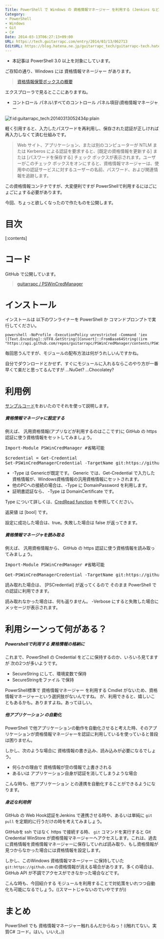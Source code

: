 ```yaml
---
Title: PowerShell で Windows の 資格情報マネージャー を利用する (Jenkins などでの Git Credentialなど)
Category:
- PowerShell
- Windows
- Git
- C#
Date: 2014-03-13T06:27:13+09:00
URL: https://tech.guitarrapc.com/entry/2014/03/13/062713
EditURL: https://blog.hatena.ne.jp/guitarrapc_tech/guitarrapc-tech.hatenablog.com/atom/entry/12921228815719854684
---
```


- 本記事は PowerShell 3.0 以上を対象にしています。

ご存知の通り、Windows には 資格情報マネージャー があります。

> [資格情報保管ボックスの概要](https://technet.microsoft.com/ja-jp/library/jj554668.aspx)

エクスプローラで見るとここにありますね。

- コントロール パネル\すべてのコントロール パネル項目\資格情報マネージャー

<p><span itemscope itemtype="https://schema.org/Photograph"><img src="https://cdn-ak.f.st-hatena.com/images/fotolife/g/guitarrapc_tech/20140313/20140313052434.png" alt="f:id:guitarrapc_tech:20140313052434p:plain" title="f:id:guitarrapc_tech:20140313052434p:plain" class="hatena-fotolife" itemprop="image"></span></p>

軽く引用すると、入力したパスワードを再利用し、保存された認証が正しければ再入力しなくて済む仕組みです。

> Web サイト、アプリケーション、または別のコンピューターが NTLM または Kerberos による認証を要求すると、[既定の資格情報を更新する] または [パスワードを保存する] チェック ボックスが表示されます。ユーザーがこのチェック ボックスをオンにすると、資格情報マネージャーは、使用中の認証サービスに対するユーザーの名前、パスワード、および関連情報を追跡します。

この資格情報コンテナですが、大変便利ですが PowerShellで利用するにはごにょごにょする必要があります。

今回、ちょっと欲しくなったので作たものを公開します。

# 目次

[:contents]

# コード

GitHub で公開しています。

> [guitarrapc / PSWinCredManager](https://github.com/guitarrapc/PSWinCredManager)

# インストール

インストールは 以下のワンライナーを PowerShell か コマンドプロンプトで実行してください。

```
powershell -NoProfile -ExecutionPolicy unrestricted -Command 'iex ([Text.Encoding]::UTF8.GetString([Convert]::FromBase64String((irm "https://api.github.com/repos/guitarrapc/PSWinCredManager/contents/PSWinCredManager/RemoteInstall.ps1").Content))).Remove(0,1)'
```

毎回思うんですが、モジュールの配布方法は何がうれしいんですかね。

自分でダウンロードとかせず、すぐにモジュールに入れるならこのやり方が一番早くて楽だと思ってるんですが …NuGet? …Chocolatey?

# 利用例

[サンプルコード](https://github.com/guitarrapc/PSWinCredManager/tree/master/PSWinCredManager/Test)をおいたのでそれを使って説明します。

##### 資格情報マネージャに設定する

例えば、 汎用資格情報(アプリなどが利用するのはここです)に GitHub の https 認証に使う資格情報をセットしてみましょう。

<pre class="brush: powershell;">
Import-Module PSWinCredManager #省略可能

$credential = Get-Credential
Set-PSWinCredManagerCredential -TargetName git&#58;https&#58;//github.com -Credential $credential -Type Generic
</pre>

- -Type は Genericが既定です。 Generic では、Get-Credential で入力した資格情報が、Windows資格情報の汎用資格情報にセットされます。
- 他のPCへの接続の場合は、-Type に DomainPassword を利用します。
- 証明書認証なら、 -Type は DomainCertificate です。

Type について詳しくは、[CredRead function](https://msdn.microsoft.com/en-us/library/windows/desktop/aa374804(v=vs.85).aspx) を参照してください。

返戻値 は [bool] です。

設定に成功した場合は、true。失敗した場合は false が返ってきます。

##### 資格情報マネージャを読み取る

例えば、 汎用資格情報から、 GitHub の https 認証に使う資格情報を読み取ってみましょう。

<pre class="brush: powershell;">
Import-Module PSWinCredManager #省略可能

Get-PSWinCredManagerCredential -TargetName git&#58;https&#58;//github.com -Type Generic
</pre>

読み取れた場合は、 [PSCredential] が返ってくるので そのまま PowerShell での認証に利用できます。

読み取れなかった場合は、何も返りません。 -Verbose にすると失敗した場合にメッセージが表示されます。


# 利用シーンって何がある？

##### Powershellで利用する 資格情報の格納に

これまで、PowerShell の Credential をどこに保持するのか、いろいろ見てますが 次の2つが多いようです。

- SecureString にして、環境変数で保持
- SecureStringをファイル で保持

PowerShell標準で 資格情報マネージャー を利用する Cmdlet がないため、資格情報マネージャーという選択肢がないんですね。
が、利用できると、嬉しいこともあるかも。ありますよね。あってほしい。

##### 他アプリケーション の自動化

PowerShell で他アプリケーションの動作を自動化させると考えた時、そのアプリケーションが資格情報マネージャーを認証に利用しているを使っていると普段は困りません。

しかし、次のような場合に 資格情報の書き込み、読み込みが必要になるでしょう。

- 何らかの理由で 資格情報が空の情報で上書きされる
- あるいは アプリケーション自身が認証を消してしまうような場合

こんな時も、他アプリケーション との連携を自動化することができるようになります。

##### 身近な利用例

GitHub の Web Hook認証をJenkins で連携させる時や、あるいは単純に ```git pull``` を定期的に行うだけの時を考えてみましょう。

GitHubを ssh ではなく https で接続する時、 ```git``` コマンドを実行すると Git Credential WinStore が資格情報マネージャーへアクセスします。これは、過去に資格情報を資格情報マネージャーに保存していれば読み取り、もし資格情報が見つからなかった場合には資格情報を設定します。

しかし、このWindows 資格情報マネージャー に保持していた ```git:https://github.com``` の資格情報が消える場合があります。多くの場合は、GitHub API が不調でアクセスができなかった場合などです。

こんな時も、今回紹介する モジュールを利用することで対処策をいれつつ自動化も可能になるでしょう。((スマートじゃないのでいやですが))

# まとめ

PowerShell でも 資格情報マネージャー触れるんだからねっ！((触れてない。実質C# コード。はい。いいえ。))

